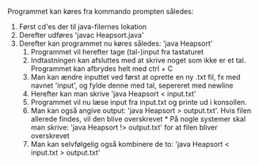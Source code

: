 Programmet kan køres fra kommando prompten således:

1. Først cd'es der til java-filernes lokation
2. Derefter udføres 'javac Heapsort.java'
3. Derefter kan programmet nu køres således: 'java Heapsort'
    1. Programmet vil herefter tage (tal-)input fra tastaturet
    2. Indtastningen kan afsluttes med at skrive noget som ikke er et tal. Programmet kan afbrydes helt med ctrl + C
      1. Man kan ændre inputtet ved først at oprette en ny .txt fil, fx med navnet 'input', og fylde denne med tal, sepereret med newline
      2. Herefter kan man skrive 'java Heapsort < input.txt'
      3. Programmet vil nu læse input fra input.txt og printe ud i konsollen.
      4. Man kan også angive output: 'java Heapsort > output.txt'. Hvis filen allerede findes, vil den blive overskrevet
        * På nogle systemer skal man skrive: 'java Heapsort !> output.txt' for at filen bliver overskrevet
      5. Man kan selvfølgelig også kombinere de to: 'java Heapsort < input.txt > output.txt'
